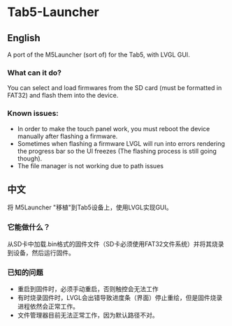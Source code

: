 # Tab5-Launcher

## English
A port of the M5Launcher (sort of) for the Tab5, with LVGL GUI.

### What can it do?
You can select and load firmwares from the SD card (must be formatted in FAT32) and flash them into the device.

### Known issues:
 - In order to make the touch panel work, you must reboot the device manually after flashing a firmware.
 - Sometimes when flashing a firmware LVGL will run into errors rendering the progress bar so the UI freezes (The flashing process is still going though).
 - The file manager is not working due to path issues

## 中文
将 M5Launcher "移植"到Tab5设备上，使用LVGL实现GUI。

### 它能做什么？
从SD卡中加载.bin格式的固件文件（SD卡必须使用FAT32文件系统）并将其烧录到设备，然后运行固件。

### 已知的问题
 - 重启到固件时，必须手动重启，否则触控会无法工作
 - 有时烧录固件时，LVGL会出错导致进度条（界面）停止重绘，但是固件烧录进程依然会正常工作。
 - 文件管理器目前无法正常工作，因为默认路径不对。